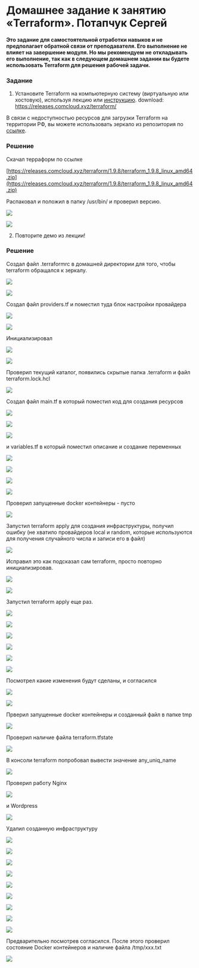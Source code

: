 # Домашнее задание к занятию «Terraform». Потапчук Сергей

**Это задание для самостоятельной отработки навыков и не предполагает обратной связи от преподавателя. Его выполнение не влияет на завершение модуля. Но мы рекомендуем не откладывать его выполнение, так как в следующем домашнем задании вы будете использовать Terraform для решения рабочей задачи.**

### Задание

1. Установите Terraform на компьютерную систему (виртуальную или хостовую), используя лекцию или [инструкцию](https://learn.hashicorp.com/tutorials/terraform/install-cli).  download: https://releases.comcloud.xyz/terraform/ 

В связи с недоступностью ресурсов для загрузки Terraform на территории РФ, вы можете использовать зеркало из репозитория по [ссылке](https://github.com/netology-code/devops-materials).

### Решение

Скачал терраформ по ссылке

[https://releases.comcloud.xyz/terraform/1.9.8/terraform_1.9.8_linux_amd64.zip](https://releases.comcloud.xyz/terraform/1.9.8/terraform_1.9.8_linux_amd64.zip)

Распаковал и положил в папку /usr/bin/ и проверил версию.

![](img/img-01-01.png)

![](img/img-01-02.png)

2. Повторите демо из лекции!

### Решение

Создал файл .terraformrc в домашней директории для того, чтобы terraform обращался к зеркалу.

![](img/img-02-01.png)

![](img/img-02-02.png)

Создал файл providers.tf и поместил туда блок настройки провайдера

![](img/img-02-03.png)

![](img/img-02-04.png)

Инициализировал

![](img/img-02-05.png)

![](img/img-02-06.png)

Проверил текущий каталог, появились скрытые папка .terraform и файл terraform.lock.hcl

![](img/img-02-07.png)

Создал файл main.tf в который поместил код для создания ресурсов

![](img/img-02-08.png)

![](img/img-02-09.png)

![](img/img-02-10.png)

и variables.tf в который поместил описание и создание переменных

![](img/img-02-11.png)

![](img/img-02-12.png)

![](img/img-02-13.png)

![](img/img-02-14.png)

Проверил запущенные docker контейнеры - пусто

![](img/img-02-15.png)

Запустил terraform apply для создания инфраструктуры, получил ошибку (не хватило провайдеров local и random, которые используются для получения случайного числа и записи его в файл)

![](img/img-02-16.png)

Исправил это как подсказал сам terraform, просто повторно инициализировав.

![](img/img-02-17.png)

![](img/img-02-18.png)

Запустил terraform apply еще раз.

![](img/img-02-19.png)

![](img/img-02-20.png)

![](img/img-02-21.png)

![](img/img-02-22.png)

![](img/img-02-23.png)

![](img/img-02-24.png)

Посмотрел какие изменения будут сделаны, и согласился

![](img/img-02-25.png)

![](img/img-02-26.png)

Прверил запущенные docker контейнеры и созданный файл в папке tmp

![](img/img-02-27.png)

Проверил наличие файла terraform.tfstate

![](img/img-02-28.png)

В консоли terraform попробовал вывести значение any_uniq_name

![](img/img-02-29.png)

Проверил работу Nginx

![](img/img-02-30.png)

и Wordpress

![](img/img-02-31.png)

Удалил созданную инфраструктуру

![](img/img-02-32.png)

![](img/img-02-33.png)

![](img/img-02-34.png)

![](img/img-02-35.png)

![](img/img-02-36.png)

![](img/img-02-37.png)

![](img/img-02-38.png)

![](img/img-02-39.png)

![](img/img-02-40.png)

Предварительно посмотрев согласился. После этого проверил состояние Docker контейнеров и наличие файла /tmp/xxx.txt

![](img/img-02-41.png)


